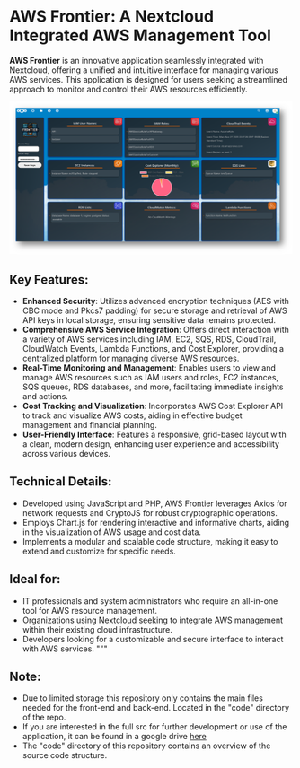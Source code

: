 # AWS Frontier: A Nextcloud Integrated AWS Management Tool

**AWS Frontier** is an innovative application seamlessly integrated with Nextcloud, offering a unified and intuitive interface for managing various AWS services. This application is designed for users seeking a streamlined approach to monitor and control their AWS resources efficiently.

![AWS Frontier Interface](Assets/Frontier.png)

## Key Features:
- **Enhanced Security**: Utilizes advanced encryption techniques (AES with CBC mode and Pkcs7 padding) for secure storage and retrieval of AWS API keys in local storage, ensuring sensitive data remains protected.
- **Comprehensive AWS Service Integration**: Offers direct interaction with a variety of AWS services including IAM, EC2, SQS, RDS, CloudTrail, CloudWatch Events, Lambda Functions, and Cost Explorer, providing a centralized platform for managing diverse AWS resources.
- **Real-Time Monitoring and Management**: Enables users to view and manage AWS resources such as IAM users and roles, EC2 instances, SQS queues, RDS databases, and more, facilitating immediate insights and actions.
- **Cost Tracking and Visualization**: Incorporates AWS Cost Explorer API to track and visualize AWS costs, aiding in effective budget management and financial planning.
- **User-Friendly Interface**: Features a responsive, grid-based layout with a clean, modern design, enhancing user experience and accessibility across various devices.

## Technical Details:
- Developed using JavaScript and PHP, AWS Frontier leverages Axios for network requests and CryptoJS for robust cryptographic operations.
- Employs Chart.js for rendering interactive and informative charts, aiding in the visualization of AWS usage and cost data.
- Implements a modular and scalable code structure, making it easy to extend and customize for specific needs.

## Ideal for:
- IT professionals and system administrators who require an all-in-one tool for AWS resource management.
- Organizations using Nextcloud seeking to integrate AWS management within their existing cloud infrastructure.
- Developers looking for a customizable and secure interface to interact with AWS services.
"""

## Note:
- Due to limited storage this repository only contains the main files needed for the front-end and back-end. Located in the "code" directory of the repo.
- If you are interested in the full src for further development or use of the application, it can be found in a google drive [here](https://drive.google.com/drive/folders/1ocyJKFK_Is5e3bOa6Yk3M99WSJmgJ7aK?usp=sharing)
- The "code" directory of this repository contains an overview of the source code structure.

